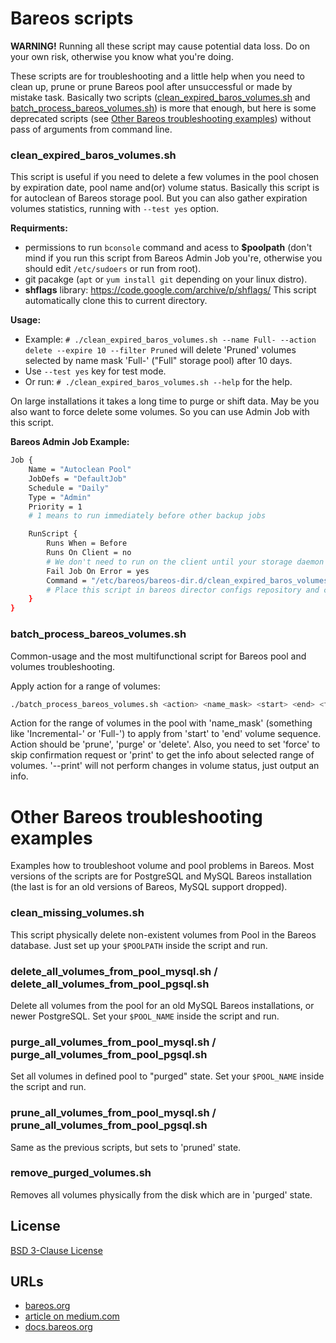 # Bareos scripts

**WARNING!** Running all these script may cause potential data loss. Do on your own risk, otherwise you know what 
you're doing.

These scripts are for troubleshooting and a little help when you need to clean up, prune or prune Bareos pool after 
unsuccessful or made by mistake task. Basically two scripts 
([clean_expired_baros_volumes.sh](clean_expired_baros_volumes.sh) and
[batch_process_bareos_volumes.sh](batch_process_bareos_volumes.sh)) is more that enough, but here is some deprecated
scripts (see [Other Bareos troubleshooting examples](#other-bareos-troubleshooting-examples)) without pass of arguments
from command line.

### clean_expired_baros_volumes.sh

This script is useful if you need to delete a few volumes in the pool chosen by expiration date, pool name and(or)
volume status. Basically this script is for autoclean of Bareos storage pool. But you can also gather expiration volumes
statistics, running with `--test yes` option.

**Requirments:**

- permissions to run `bconsole` command and acess to **$poolpath** (don't mind if you run this script from Bareos Admin 
  Job you're, otherwise you should edit `/etc/sudoers` or run from root).
- git pacakge (`apt` or `yum install git` depending on your linux distro).
- **shflags** library: https://code.google.com/archive/p/shflags/ This script automatically clone this to current
  directory.

**Usage:**

- Example: `# ./clean_expired_baros_volumes.sh --name Full- --action delete --expire 10 --filter Pruned` will delete
  'Pruned' volumes selected by name mask 'Full-' ("Full" storage pool) after 10 days.
- Use `--test yes` key for test mode.
- Or run: `# ./clean_expired_baros_volumes.sh --help` for the help.

On large installations it takes a long time to purge or shift data. May be you also want to force delete some volumes.
So you can use Admin Job with this script.

**Bareos Admin Job Example:**

```bash
Job {
    Name = "Autoclean Pool"
    JobDefs = "DefaultJob"
    Schedule = "Daily"
    Type = "Admin"
    Priority = 1
    # 1 means to run immediately before other backup jobs

    RunScript {
        Runs When = Before
        Runs On Client = no
        # We don't need to run on the client until your storage daemon is not on the client
        Fail Job On Error = yes
        Command = "/etc/bareos/bareos-dir.d/clean_expired_baros_volumes.sh --action delete --expire 60 --name Full-"
        # Place this script in bareos director configs repository and chmod +x
    }
}
```

### batch_process_bareos_volumes.sh

Common-usage and the most multifunctional script for Bareos pool and volumes troubleshooting.

Apply action for a range of volumes:
```bash
./batch_process_bareos_volumes.sh <action> <name_mask> <start> <end> <force|print>
```
Action for the range of volumes in the pool with 'name_mask' (something like 'Incremental-' or 'Full-') to apply from
'start' to 'end' volume sequence. Action should be 'prune', 'purge' or 'delete'. Also, you need to set 'force' to 
skip confirmation request or 'print' to get the info about selected range of volumes. '--print' will not perform changes
in volume status, just output an info.

# Other Bareos troubleshooting examples

Examples how to troubleshoot volume and pool problems in Bareos. Most versions of the scripts are for PostgreSQL and
MySQL Bareos installation (the last is for an old versions of Bareos, MySQL support dropped).

### clean_missing_volumes.sh
This script physically delete non-existent volumes from Pool in the Bareos database. Just set up your `$POOLPATH` inside
the script and run.

### delete_all_volumes_from_pool_mysql.sh / delete_all_volumes_from_pool_pgsql.sh
Delete all volumes from the pool for an old MySQL Bareos installations, or newer PostgreSQL. Set your `$POOL_NAME` 
inside the script and run.

### purge_all_volumes_from_pool_mysql.sh / purge_all_volumes_from_pool_pgsql.sh
Set all volumes in defined pool to "purged" state. Set your `$POOL_NAME` inside the script and run.

### prune_all_volumes_from_pool_mysql.sh / prune_all_volumes_from_pool_pgsql.sh
Same as the previous scripts, but sets to 'pruned' state.

### remove_purged_volumes.sh
Removes all volumes physically from the disk which are in 'purged' state.

## License

[BSD 3-Clause License](../../LICENSE)

## URLs

- [bareos.org](https://www.bareos.com/)
- [article on medium.com](https://medium.com/@alexander.bazhenov/bareos-%D0%B1%D0%B5%D1%81%D0%BF%D0%BB%D0%B0%D1%82%D0%BD%D0%BE%D0%B5-%D1%80%D0%B5%D0%B7%D0%B5%D1%80%D0%B2%D0%BD%D0%BE%D0%B5-%D0%BA%D0%BE%D0%BF%D0%B8%D1%80%D0%BE%D0%B2%D0%B0%D0%BD%D0%B8%D0%B5-%D1%84%D0%BE%D1%80%D0%BC%D0%B0%D1%82%D0%B0-enterprise-d84b90a4415a)
- [docs.bareos.org](https://docs.bareos.org/)
